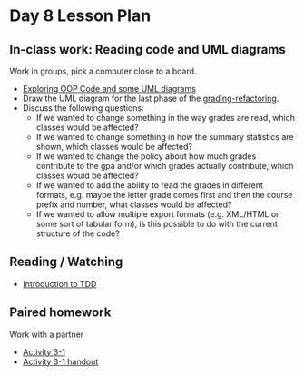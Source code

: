 # Day 8 Lesson Plan


## In-class work: Reading code and UML diagrams

Work in groups, pick a computer close to a board.

- [Exploring OOP Code and some UML diagrams](../activities/activity1-6objectsAndBasicUML.md)
- Draw the UML diagram for the last phase of the [grading-refactoring](../activities/activity2-2refactoringHandout.md).
- Discuss the following questions:
    - If we wanted to change something in the way grades are read, which classes would be affected?
    - If we wanted to change something in how the summary statistics are shown, which classes would be affected?
    - If we wanted to change the policy about how much grades contribute to the gpa and/or which grades actually contribute, which classes would be affected?
    - If we wanted to add the ability to read the grades in different formats, e.g. maybe the letter grade comes first and then the course prefix and number, what classes would be affected?
    - If we wanted to allow multiple export formats (e.g. XML/HTML or some sort of tabular form), is this possible to do with the current structure of the code?

## Reading / Watching

- [Introduction to TDD](../activities/activity4-3tddIntro.md)

## Paired homework

Work with a partner

- [Activity 3-1](../activities/activity3-1functionStructureExample.md)
- [Activity 3-1 handout](../activities/activity3-1functionStructureHandout.md)
